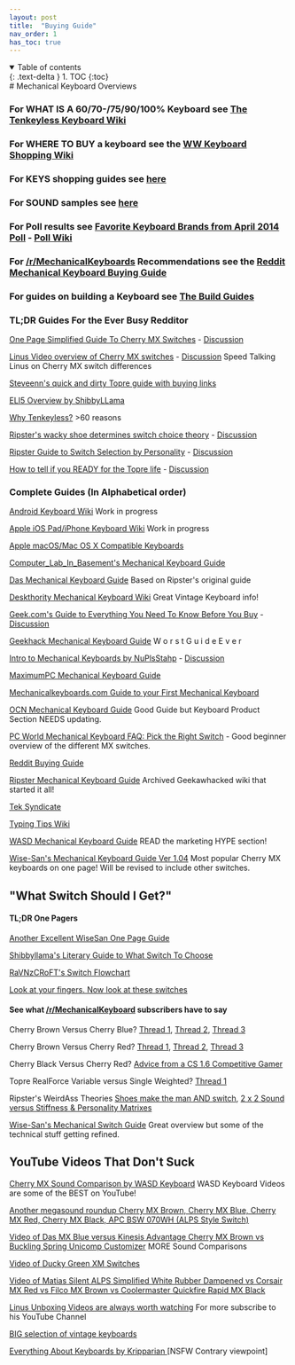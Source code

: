 ```yaml
---
layout: post
title:  "Buying Guide"
nav_order: 1
has_toc: true
---
```


<details open markdown="block">
  <summary>
    Table of contents
  </summary>
  {: .text-delta }
1. TOC
{:toc}
</details>
# Mechanical Keyboard Overviews

### For **WHAT IS A 60/70-/75/90/100% Keyboard** see [The Tenkeyless Keyboard Wiki](http://www.teddit.net/r/MechanicalKeyboards/wiki/tenkeyless_keyboards)

### For **WHERE TO BUY** a keyboard see the [WW Keyboard Shopping Wiki](http://www.teddit.net/r/MechanicalKeyboards/wiki/recommendedsellers)

### For **KEYS** shopping guides see [here](http://www.teddit.net/r/MechanicalKeyboards/wiki/keycapsellers)

### For SOUND samples see [here](http://www.teddit.net/r/MechanicalKeyboards/wiki/keyboard_sound_samples)

### For Poll results see  [Favorite Keyboard Brands from April 2014 Poll](http://i.imgur.com/KGB6SBJ.png) -  [Poll Wiki](https://www.teddit.net/r/MechanicalKeyboards/wiki/subscriber_polls)

### For [/r/MechanicalKeyboards](https://www.teddit.net/r/MechanicalKeyboards) Recommendations see the [Reddit Mechanical Keyboard Buying Guide](http://www.teddit.net/r/MechanicalKeyboards/wiki/buying_guide)

### For guides on building a Keyboard see [The Build Guides](https://www.teddit.net/r/MechanicalKeyboards/wiki/switch_suppliers#wiki_keyboard_parts_wiki)

### TL;DR Guides For the Ever Busy Redditor

[One Page Simplified Guide To Cherry MX Switches](https://i.imgur.com/H7bLPaf.png) - [Discussion](https://www.teddit.net/r/MechanicalKeyboards/comments/45f9wr/one_page_summary_of_cherry_mx/)

[Linus Video overview of Cherry MX switches](http://www.youtube.com/watch?v=PXCKHoiNu1o) - [Discussion](http://www.teddit.net/r/MechanicalKeyboards/comments/19rk6m/mechanical_keyboard_switches_as_fast_as_possible/) Speed Talking Linus on Cherry MX switch differences

[Steveenn's quick and dirty Topre guide with buying links](https://www.teddit.net/r/MechanicalKeyboards/comments/43cv3z/help_future_buying_what_are_the_different_topre/czhc1g9)

[ELI5 Overview by ShibbyLLama](http://www.teddit.net/r/MechanicalKeyboards/comments/161st5/eli5_mechanical_keyboards/c7s0p7z) 

[Why Tenkeyless?](http://www.teddit.net/r/MechanicalKeyboards/comments/20qogj/question_about_your_ten_keyless_preference/)  >60 reasons

[Ripster's wacky  shoe determines switch choice theory](http://imgur.com/a/DEB4L) - [Discussion](http://www.teddit.net/r/MechanicalKeyboards/comments/1520bp/keyboard_science_everybody_know_clothes_make_the/) 

[Ripster Guide to Switch Selection by Personality](http://imgur.com/a/pvArZ) - [Discussion](https://www.teddit.net/r/MechanicalKeyboards/comments/1mbaxo/undecided_on_a_switch_all_the_guideswikis_did_was/?ref=search_posts)

[How to tell if you READY for the Topre life](http://i.imgur.com/F5KGINC.jpg) - [Discussion](http://www.teddit.net/r/MechanicalKeyboards/comments/1ye4wh/i_didnt_choose_the_topre_life_the_topre_life/)

### Complete Guides (In Alphabetical order)

[Android Keyboard Wiki](http://www.teddit.net/r/MechanicalKeyboards/wiki/android_keyboards) Work in progress

[Apple iOS Pad/iPhone Keyboard Wiki](http://www.teddit.net/r/MechanicalKeyboards/wiki/appleiOS_keyboards) Work in progress

[Apple macOS/Mac OS X Compatible Keyboards](https://www.teddit.net/r/MechanicalKeyboards/wiki/appleosx_keyboards)

[Computer_Lab_In_Basement's Mechanical Keyboard Guide](http://www.teddit.net/r/MechanicalKeyboards/comments/123vmy/computer_lab_in_basements_school_presentation_on/)

[Das Mechanical Keyboard Guide](http://goo.gl/vxBuc) Based on Ripster's original guide

[Deskthority Mechanical Keyboard Wiki](http://goo.gl/ePIi3)  Great Vintage Keyboard info!

[Geek.com's Guide to Everything You Need To Know Before You Buy](http://www.geek.com/news/everything-you-need-to-know-about-mechanical-keyboards-before-you-buy-1645884/) - [Discussion](https://www.teddit.net/r/MechanicalKeyboards/comments/43a0pp/everything_you_need_to_know_about_mechanical/)

[Geekhack Mechanical Keyboard Guide](http://wiki.geekhack.org/index.php?title=Mechanical_Keyboards)  W o r s t G u i d e E v e r

[Intro to Mechanical Keyboards by NuPlsStahp](http://imgur.com/gallery/sbipG) - [Discussion](https://www.teddit.net/r/MechanicalKeyboards/comments/4zd92k/an_intro_to_mechanical_keyboards_for_people_who/)

[MaximumPC Mechanical Keyboard Guide](http://www.teddit.net/r/MechanicalKeyboards/comments/1j69fl/maximum_pcs_keyboard_guide/)

[Mechanicalkeyboards.com Guide to your First Mechanical Keyboard](http://mechanicalkeyboards.com/first_mechanical_keyboard.php)

[OCN Mechanical Keyboard Guide](http://goo.gl/jDMv7)  Good Guide but Keyboard Product Section NEEDS updating.

[PC World Mechanical Keyboard FAQ: Pick the Right Switch](http://goo.gl/G9Usx) - Good beginner overview of the different MX switches.

[Reddit Buying Guide](http://www.teddit.net/r/MechanicalKeyboards/wiki/buying_guide)

[Ripster Mechanical Keyboard Guide](http://goo.gl/Q0i8r) Archived Geekawhacked wiki that started it all!

[Tek Syndicate](http://www.teddit.net/r/MechanicalKeyboards/comments/1s0wze/guidemechanical_keyboard_buying_guideteksyndicate/)

[Typing Tips Wiki](http://www.teddit.net/r/MechanicalKeyboards/wiki/typing_tips)

[WASD Mechanical Keyboard Guide](http://www.wasdkeyboards.com/mechanical-keyboard-guide)  READ the marketing HYPE section!  

[Wise-San's Mechanical Keyboard Guide Ver 1.04](http://i.imgur.com/KGxD8.jpg) Most popular Cherry MX keyboards on one page!  Will be revised to include other switches.

## "What Switch Should I Get?"

#### TL;DR One Pagers

[Another Excellent WiseSan One Page Guide](http://www.teddit.net/r/MechanicalKeyboards/comments/16kbn5/another_one_pager_mechanical_switch_guide_from/)

[Shibbyllama's Literary Guide to What Switch To Choose](http://www.teddit.net/r/MechanicalKeyboards/comments/16h7sz/cherry_mx_and_buckling_spring_how_do_these/)

[RaVNzCRoFT's Switch Flowchart](http://www.teddit.net/r/MechanicalKeyboards/comments/1unb14/guide_which_mechanical_switch_should_i_choose_a/)

[Look at your fingers.  Now look at these switches](http://www.teddit.net/r/MechanicalKeyboards/comments/1zo69j/what_switch_to_get_flowchart/)

#### See what [/r/MechanicalKeyboard](https://www.teddit.net/r/MechanicalKeyboard) subscribers have to say

Cherry Brown Versus Cherry Blue?   [Thread 1](http://www.teddit.net/r/MechanicalKeyboards/comments/14xshu/cherry_mx_brown_vs_blue/), [Thread 2](http://www.teddit.net/r/MechanicalKeyboards/comments/12ql8p/blue_or_brown_switches_for_rts/), [Thread 3](http://www.teddit.net/r/MechanicalKeyboards/comments/13rbg8/i_have_been_reading_a_lot_about_the_different/)

Cherry Brown Versus Cherry Red? [Thread 1](http://www.teddit.net/r/MechanicalKeyboards/comments/14yrbl/brown_vs_red_switches/), [Thread 2](http://www.teddit.net/r/MechanicalKeyboards/comments/10gtdj/cherry_mx_browns_reds_or_blacks/), [Thread 3](http://www.teddit.net/r/MechanicalKeyboards/comments/15g8do/help_deciding_between_mx_reds_or_mx_browns/)

Cherry Black Versus Cherry Red? [Advice from a CS 1.6 Competitive Gamer](http://www.teddit.net/r/MechanicalKeyboards/comments/14ycz1/gaming_mech_keyboardhow_do_i_reach_a/c7hohiq)

Topre RealForce Variable versus Single Weighted? [Thread 1](http://www.teddit.net/r/MechanicalKeyboards/comments/wn3yu/would_you_recommend_the_45g_or_55g_topre/)

Ripster's WeirdAss Theories [Shoes make the man AND switch](http://www.teddit.net/r/MechanicalKeyboards/search?q=shoe&restrict_sr=on), [2 x 2 Sound versus Stiffness & Personality Matrixes](http://imgur.com/a/pvArZ#0)

[Wise-San's Mechanical Switch Guide](http://i.imgur.com/cZkte.png) Great overview but some of the technical stuff getting refined.

## YouTube Videos That Don't Suck

[Cherry MX Sound Comparison by WASD Keyboard](https://www.youtube.com/watch?v=12L0QZFf2XA) WASD Keyboard Videos are some of the BEST on YouTube!

[Another megasound roundup  Cherry MX Brown, Cherry MX Blue, Cherry MX Red, Cherry MX Black, APC BSW 070WH (ALPS Style Switch)](http://www.youtube.com/watch?v=hUN93Xz-7pg&feature=share)

[Video of Das MX Blue versus Kinesis Advantage Cherry MX Brown vs Buckling Spring Unicomp Customizer](http://www.youtube.com/watch?v=02y7rjYYHSE&feature=player_embedded) MORE Sound Comparisons

[Video of Ducky Green XM Switches](http://www.youtube.com/watch?v=lQ6zTOCg1gw)

[Video  of Matias Silent ALPS Simplified White Rubber Dampened vs Corsair MX  Red vs Filco MX Brown vs Coolermaster Quickfire Rapid MX Black](http://www.youtube.com/watch?v=dPhQx9IakQM)

[Linus Unboxing Videos are always worth watching](http://www.teddit.net/r/MechanicalKeyboards/search?q=unboxing+linus&restrict_sr=on&sort=top&t=all)  For more subscribe to his YouTube Channel

[BIG selection of vintage keyboards](https://www.youtube.com/user/ruizuuuuuu?feature=watch)

[Everything About Keyboards by Kripparian ](http://www.youtube.com/watch?v=ATgetulvk14&list=UUeBMccz-PDZf6OB4aV6a3eA&index=2)[NSFW Contrary viewpoint]
